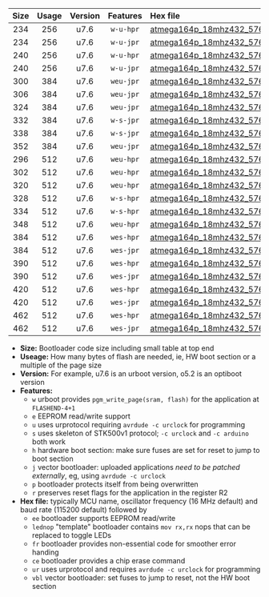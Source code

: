 |Size|Usage|Version|Features|Hex file|
|:-:|:-:|:-:|:-:|:--|
|234|256|u7.6|`w-u-hpr`|[atmega164p_18mhz432_57600bps_ur.hex](https://raw.githubusercontent.com/stefanrueger/urboot/main/bootloaders/atmega164p/fcpu_18mhz432/57600_bps/atmega164p_18mhz432_57600bps_ur.hex)|
|234|256|u7.6|`w-u-jpr`|[atmega164p_18mhz432_57600bps_ur_vbl.hex](https://raw.githubusercontent.com/stefanrueger/urboot/main/bootloaders/atmega164p/fcpu_18mhz432/57600_bps/atmega164p_18mhz432_57600bps_ur_vbl.hex)|
|240|256|u7.6|`w-u-hpr`|[atmega164p_18mhz432_57600bps_lednop_ur.hex](https://raw.githubusercontent.com/stefanrueger/urboot/main/bootloaders/atmega164p/fcpu_18mhz432/57600_bps/atmega164p_18mhz432_57600bps_lednop_ur.hex)|
|240|256|u7.6|`w-u-jpr`|[atmega164p_18mhz432_57600bps_lednop_ur_vbl.hex](https://raw.githubusercontent.com/stefanrueger/urboot/main/bootloaders/atmega164p/fcpu_18mhz432/57600_bps/atmega164p_18mhz432_57600bps_lednop_ur_vbl.hex)|
|300|384|u7.6|`weu-jpr`|[atmega164p_18mhz432_57600bps_ee_ur_vbl.hex](https://raw.githubusercontent.com/stefanrueger/urboot/main/bootloaders/atmega164p/fcpu_18mhz432/57600_bps/atmega164p_18mhz432_57600bps_ee_ur_vbl.hex)|
|306|384|u7.6|`weu-jpr`|[atmega164p_18mhz432_57600bps_ee_lednop_ur_vbl.hex](https://raw.githubusercontent.com/stefanrueger/urboot/main/bootloaders/atmega164p/fcpu_18mhz432/57600_bps/atmega164p_18mhz432_57600bps_ee_lednop_ur_vbl.hex)|
|324|384|u7.6|`weu-jpr`|[atmega164p_18mhz432_57600bps_ee_lednop_fr_ur_vbl.hex](https://raw.githubusercontent.com/stefanrueger/urboot/main/bootloaders/atmega164p/fcpu_18mhz432/57600_bps/atmega164p_18mhz432_57600bps_ee_lednop_fr_ur_vbl.hex)|
|332|384|u7.6|`w-s-jpr`|[atmega164p_18mhz432_57600bps_vbl.hex](https://raw.githubusercontent.com/stefanrueger/urboot/main/bootloaders/atmega164p/fcpu_18mhz432/57600_bps/atmega164p_18mhz432_57600bps_vbl.hex)|
|338|384|u7.6|`w-s-jpr`|[atmega164p_18mhz432_57600bps_lednop_vbl.hex](https://raw.githubusercontent.com/stefanrueger/urboot/main/bootloaders/atmega164p/fcpu_18mhz432/57600_bps/atmega164p_18mhz432_57600bps_lednop_vbl.hex)|
|352|384|u7.6|`weu-jpr`|[atmega164p_18mhz432_57600bps_ee_lednop_fr_ce_ur_vbl.hex](https://raw.githubusercontent.com/stefanrueger/urboot/main/bootloaders/atmega164p/fcpu_18mhz432/57600_bps/atmega164p_18mhz432_57600bps_ee_lednop_fr_ce_ur_vbl.hex)|
|296|512|u7.6|`weu-hpr`|[atmega164p_18mhz432_57600bps_ee_ur.hex](https://raw.githubusercontent.com/stefanrueger/urboot/main/bootloaders/atmega164p/fcpu_18mhz432/57600_bps/atmega164p_18mhz432_57600bps_ee_ur.hex)|
|302|512|u7.6|`weu-hpr`|[atmega164p_18mhz432_57600bps_ee_lednop_ur.hex](https://raw.githubusercontent.com/stefanrueger/urboot/main/bootloaders/atmega164p/fcpu_18mhz432/57600_bps/atmega164p_18mhz432_57600bps_ee_lednop_ur.hex)|
|320|512|u7.6|`weu-hpr`|[atmega164p_18mhz432_57600bps_ee_lednop_fr_ur.hex](https://raw.githubusercontent.com/stefanrueger/urboot/main/bootloaders/atmega164p/fcpu_18mhz432/57600_bps/atmega164p_18mhz432_57600bps_ee_lednop_fr_ur.hex)|
|328|512|u7.6|`w-s-hpr`|[atmega164p_18mhz432_57600bps.hex](https://raw.githubusercontent.com/stefanrueger/urboot/main/bootloaders/atmega164p/fcpu_18mhz432/57600_bps/atmega164p_18mhz432_57600bps.hex)|
|334|512|u7.6|`w-s-hpr`|[atmega164p_18mhz432_57600bps_lednop.hex](https://raw.githubusercontent.com/stefanrueger/urboot/main/bootloaders/atmega164p/fcpu_18mhz432/57600_bps/atmega164p_18mhz432_57600bps_lednop.hex)|
|348|512|u7.6|`weu-hpr`|[atmega164p_18mhz432_57600bps_ee_lednop_fr_ce_ur.hex](https://raw.githubusercontent.com/stefanrueger/urboot/main/bootloaders/atmega164p/fcpu_18mhz432/57600_bps/atmega164p_18mhz432_57600bps_ee_lednop_fr_ce_ur.hex)|
|384|512|u7.6|`wes-hpr`|[atmega164p_18mhz432_57600bps_ee.hex](https://raw.githubusercontent.com/stefanrueger/urboot/main/bootloaders/atmega164p/fcpu_18mhz432/57600_bps/atmega164p_18mhz432_57600bps_ee.hex)|
|384|512|u7.6|`wes-jpr`|[atmega164p_18mhz432_57600bps_ee_vbl.hex](https://raw.githubusercontent.com/stefanrueger/urboot/main/bootloaders/atmega164p/fcpu_18mhz432/57600_bps/atmega164p_18mhz432_57600bps_ee_vbl.hex)|
|390|512|u7.6|`wes-hpr`|[atmega164p_18mhz432_57600bps_ee_lednop.hex](https://raw.githubusercontent.com/stefanrueger/urboot/main/bootloaders/atmega164p/fcpu_18mhz432/57600_bps/atmega164p_18mhz432_57600bps_ee_lednop.hex)|
|390|512|u7.6|`wes-jpr`|[atmega164p_18mhz432_57600bps_ee_lednop_vbl.hex](https://raw.githubusercontent.com/stefanrueger/urboot/main/bootloaders/atmega164p/fcpu_18mhz432/57600_bps/atmega164p_18mhz432_57600bps_ee_lednop_vbl.hex)|
|420|512|u7.6|`wes-hpr`|[atmega164p_18mhz432_57600bps_ee_lednop_fr.hex](https://raw.githubusercontent.com/stefanrueger/urboot/main/bootloaders/atmega164p/fcpu_18mhz432/57600_bps/atmega164p_18mhz432_57600bps_ee_lednop_fr.hex)|
|420|512|u7.6|`wes-jpr`|[atmega164p_18mhz432_57600bps_ee_lednop_fr_vbl.hex](https://raw.githubusercontent.com/stefanrueger/urboot/main/bootloaders/atmega164p/fcpu_18mhz432/57600_bps/atmega164p_18mhz432_57600bps_ee_lednop_fr_vbl.hex)|
|462|512|u7.6|`wes-hpr`|[atmega164p_18mhz432_57600bps_ee_lednop_fr_ce.hex](https://raw.githubusercontent.com/stefanrueger/urboot/main/bootloaders/atmega164p/fcpu_18mhz432/57600_bps/atmega164p_18mhz432_57600bps_ee_lednop_fr_ce.hex)|
|462|512|u7.6|`wes-jpr`|[atmega164p_18mhz432_57600bps_ee_lednop_fr_ce_vbl.hex](https://raw.githubusercontent.com/stefanrueger/urboot/main/bootloaders/atmega164p/fcpu_18mhz432/57600_bps/atmega164p_18mhz432_57600bps_ee_lednop_fr_ce_vbl.hex)|

- **Size:** Bootloader code size including small table at top end
- **Useage:** How many bytes of flash are needed, ie, HW boot section or a multiple of the page size
- **Version:** For example, u7.6 is an urboot version, o5.2 is an optiboot version
- **Features:**
  + `w` urboot provides `pgm_write_page(sram, flash)` for the application at `FLASHEND-4+1`
  + `e` EEPROM read/write support
  + `u` uses urprotocol requiring `avrdude -c urclock` for programming
  + `s` uses skeleton of STK500v1 protocol; `-c urclock` and `-c arduino` both work
  + `h` hardware boot section: make sure fuses are set for reset to jump to boot section
  + `j` vector bootloader: uploaded applications *need to be patched externally*, eg, using `avrdude -c urclock`
  + `p` bootloader protects itself from being overwritten
  + `r` preserves reset flags for the application in the register R2
- **Hex file:** typically MCU name, oscillator frequency (16 MHz default) and baud rate (115200 default) followed by
  + `ee` bootloader supports EEPROM read/write
  + `lednop` "template" bootloader contains `mov rx,rx` nops that can be replaced to toggle LEDs
  + `fr` bootloader provides non-essential code for smoother error handing
  + `ce` bootloader provides a chip erase command
  + `ur` uses urprotocol and requires `avrdude -c urclock` for programming
  + `vbl` vector bootloader: set fuses to jump to reset, not the HW boot section
